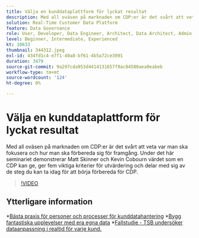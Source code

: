 ```yaml
---
title: Välja en kunddataplattform för lyckat resultat
description: Med all oväsen på marknaden om CDP:er är det svårt att veta var man ska fokusera och hur man ska förbereda sig för framgång.
solution: Real-Time Customer Data Platform
feature: Data Governance
role: User, Developer, Data Engineer, Architect, Data Architect, Admin, Leader
level: Beginner, Intermediate, Experienced
kt: 10633
thumbnail: 344312.jpeg
exl-id: 434fd1c4-e7f1-40a8-bf61-4b5a72ce3091
duration: 3479
source-git-commit: 9a297cda953d4414131657f9ac84580aea0eabeb
workflow-type: tm+mt
source-wordcount: '124'
ht-degree: 0%

---
```


# Välja en kunddataplattform för lyckat resultat

Med all oväsen på marknaden om CDP:er är det svårt att veta var man ska fokusera och hur man ska förbereda sig för framgång. Under det här seminariet demonstrerar Matt Skinner och Kevin Cobourn värdet som en CDP kan ge, ger fem viktiga kriterier för utvärdering och delar med sig av de steg du kan ta idag för att börja förbereda för CDP.

>[!VIDEO](https://video.tv.adobe.com/v/344312/?quality=12&learn=on)

## Ytterligare information

*[Bästa praxis för personer och processer för kunddatahantering](people-and-process.md)
*[Bygg fantastiska upplevelser med era egna data](https://experienceleague.adobe.com/docs/events/customer-data-management-voices-recordings/industry/build-superb-experiences-with-your-first-party-data.html?lang=sv-SE)
*[Fallstudie - TSB undersöker dataanpassning i realtid för varje kund.](https://business.adobe.com/customer-success-stories/tsb-case-study.html)
